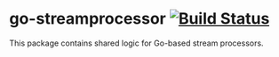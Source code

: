 # go-streamprocessor [![Build Status](https://travis-ci.org/blendle/go-streamprocessor.svg?branch=master)](https://travis-ci.org/blendle/go-streamprocessor)

This package contains shared logic for Go-based stream processors.
